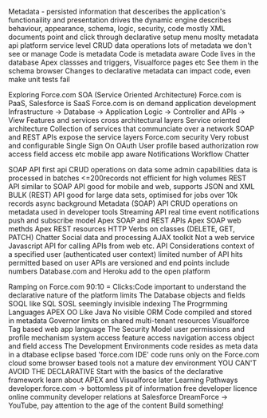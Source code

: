 Metadata -
  persisted information that desceribes the application's functionaility and presentation
  drives the dynamic engine
  describes behaviour, appearance, schema, logic, security, code
  mostly XML documents
  point and click through declarative setup menu moslty
  metadata api platform service level CRUD data operations
  lots of metadata we don't see or manage
  Code is metadata
  Code is metadata aware
  Code lives in the database
    Apex classses and triggers, Visualforce pages etc
    See them in the schema browser
  Changes to declarative metadata can impact code, even make unit tests fail
  
Exploring Force.com SOA (Service Oriented Architecture)
  Force.com is PaaS, Salesforce is SaaS
  Force.com is on demand application development
  Infrastructure -> Database -> Application Logic -> Controller and APIs -> View
  Features and services cross architectural layers
  Service oriented architecture
    Collection of services that communciate over a network
    SOAP and REST APIs expose the service layers
  Force.com security
    Very robust and configurable
    Single Sign On
    OAuth
    User profile based authorization
      row access
      field access etc
      mobile app aware
  Notifications
  Workflow
  Chatter
  
  SOAP API
    first api
    CRUD operations on data
    some admin capabilities
    data is processed in batches <=200records
    not efficient for high volumes
  REST API
    similar to SOAP API
    good for mobile and web, supports JSON and XML
  BULK (REST) API
    good for large data sets, optimised for jobs over 10k records
    async background
  Metadata (SOAP) API
    CRUD operations on metadata
    used in developer tools
  Streaming API
    real time event notifications
    push and subscribe model
  Apex SOAP and REST APIs
    Apex SOAP web methds
    Apex REST resources
    HTTP Verbs on classes (DELETE, GET, PATCH)
  Chatter
    Social data and processing
  AJAX toolkit
    Not a  web service
    Javascript API for calling APIs from web etc.
  API Considerations
    context of a specified user (authenticated user context)
    limited number of API hits permitted based on user
    APIs are versioned and end points include numbers
    Database.com and Heroku add to the open platform
    
Ramping on Force.com
  90:10 = Clicks:Code
  important to understand the declarative nature of the platform
    limits
  The Database
    objects and fields
    SOQL like SQL
    SOSL
    seemingly invisible indexing
  The Progrmming Languages
    APEX
      OO
      Like Java
      No visible ORM
      Code compiled and stored in metadata
      Governor limits on shared multi-tenant resources
    Visualforce
      Tag based web app language
  The Security Model
    user permissions and profile mechanism
    system access
    feature access
    navigation access
    object and field access
  The Development Environments
    code resides as meta data in a dtabase
    eclipse based 'force.com IDE'
    code runs only on the Force.com cloud
    some browser based tools
    not a mature dev environment
  YOU CAN'T AVOID THE DECLARATIVE 
  Start with the basics of the declarative framework
  learn about APEX and Visualforce later
  Learning Pathways
    developer.force.com -> bottomless pit of information
    free developer licence
    online community
    developer relations at Salesforce
    DreamForce -> YouTube, pay attention to the age of the content
    Build something!
    
  
